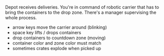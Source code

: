 Depot receives deliveries. You're in command of robotic carrier that has to bring the containers to the drop zone. There's a manager supervising the whole process.

- arrow keys move the carrier around (blinking)
- space key lifts / drops containers
- drop containers to countdown zone (moving)
- container color and zone color must match
- sometimes crates explode when picked up